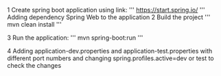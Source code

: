 1 Create spring boot application using link:
'''
https://start.spring.io/
'''
Adding dependency Spring Web to the application
2 Build the project
'''
mvn clean install
'''

3 Run the application:
'''
mvn spring-boot:run
'''

4 Adding application-dev.properties and application-test.properties with different port numbers
 and changing spring.profiles.active=dev or test to check the changes